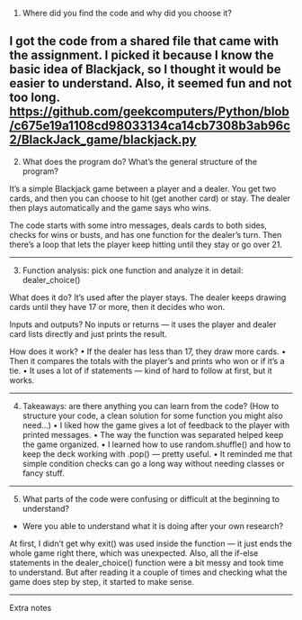
1. Where did you find the code and why did you choose it?

I got the code from a shared file that came with the assignment. I picked it because I know the basic idea of Blackjack, so I thought it would be easier to understand. Also, it seemed fun and not too long.
https://github.com/geekcomputers/Python/blob/c675e19a1108cd98033134ca14cb7308b3ab96c2/BlackJack_game/blackjack.py
---

2. What does the program do? What’s the general structure of the program?

It’s a simple Blackjack game between a player and a dealer. You get two cards, and then you can choose to hit (get another card) or stay. The dealer then plays automatically and the game says who wins.

The code starts with some intro messages, deals cards to both sides, checks for wins or busts, and has one function for the dealer’s turn. Then there’s a loop that lets the player keep hitting until they stay or go over 21.

---

3. Function analysis: pick one function and analyze it in detail: dealer_choice()

What does it do?
It’s used after the player stays. The dealer keeps drawing cards until they have 17 or more, then it decides who won.

Inputs and outputs?
No inputs or returns — it uses the player and dealer card lists directly and just prints the result.

How does it work?
	•	If the dealer has less than 17, they draw more cards.
	•	Then it compares the totals with the player’s and prints who won or if it’s a tie.
	•	It uses a lot of if statements — kind of hard to follow at first, but it works.

---

4. Takeaways: are there anything you can learn from the code? (How to structure your code, a clean solution for some function you might also need...)
	•	I liked how the game gives a lot of feedback to the player with printed messages.
	•	The way the function was separated helped keep the game organized.
	•	I learned how to use random.shuffle() and how to keep the deck working with .pop() — pretty useful.
	•	It reminded me that simple condition checks can go a long way without needing classes or fancy stuff.

---

5. What parts of the code were confusing or difficult at the beginning to understand?
- Were you able to understand what it is doing after your own research?

At first, I didn’t get why exit() was used inside the function — it just ends the whole game right there, which was unexpected.
Also, all the if-else statements in the dealer_choice() function were a bit messy and took time to understand. But after reading it a couple of times and checking what the game does step by step, it started to make sense.

---

Extra notes
